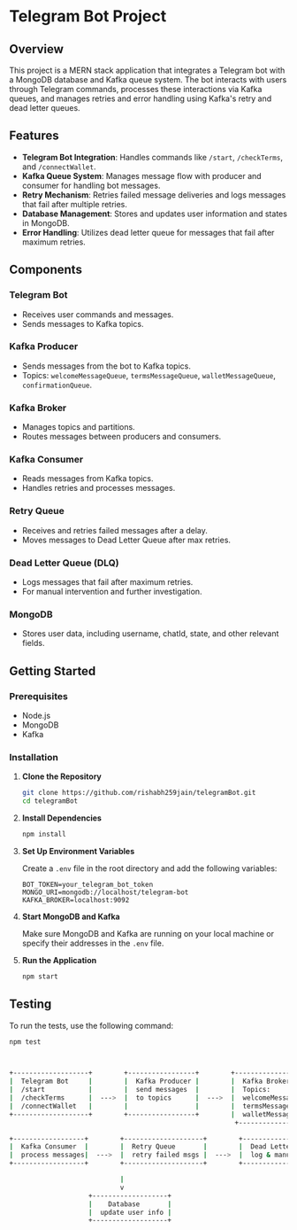 # Telegram Bot Project

## Overview

This project is a MERN stack application that integrates a Telegram bot with a MongoDB database and Kafka queue system. The bot interacts with users through Telegram commands, processes these interactions via Kafka queues, and manages retries and error handling using Kafka's retry and dead letter queues.

## Features

- **Telegram Bot Integration**: Handles commands like `/start`, `/checkTerms`, and `/connectWallet`.
- **Kafka Queue System**: Manages message flow with producer and consumer for handling bot messages.
- **Retry Mechanism**: Retries failed message deliveries and logs messages that fail after multiple retries.
- **Database Management**: Stores and updates user information and states in MongoDB.
- **Error Handling**: Utilizes dead letter queue for messages that fail after maximum retries.

## Components

### Telegram Bot

- Receives user commands and messages.
- Sends messages to Kafka topics.

### Kafka Producer

- Sends messages from the bot to Kafka topics.
- Topics: `welcomeMessageQueue`, `termsMessageQueue`, `walletMessageQueue`, `confirmationQueue`.

### Kafka Broker

- Manages topics and partitions.
- Routes messages between producers and consumers.

### Kafka Consumer

- Reads messages from Kafka topics.
- Handles retries and processes messages.

### Retry Queue

- Receives and retries failed messages after a delay.
- Moves messages to Dead Letter Queue after max retries.

### Dead Letter Queue (DLQ)

- Logs messages that fail after maximum retries.
- For manual intervention and further investigation.

### MongoDB

- Stores user data, including username, chatId, state, and other relevant fields.

## Getting Started

### Prerequisites

- Node.js
- MongoDB
- Kafka

### Installation

1. **Clone the Repository**

    ```bash
    git clone https://github.com/rishabh259jain/telegramBot.git
    cd telegramBot
    ```

2. **Install Dependencies**

    ```bash
    npm install
    ```

3. **Set Up Environment Variables**

    Create a `.env` file in the root directory and add the following variables:

    ```plaintext
    BOT_TOKEN=your_telegram_bot_token
    MONGO_URI=mongodb://localhost/telegram-bot
    KAFKA_BROKER=localhost:9092
    ```

4. **Start MongoDB and Kafka**

    Make sure MongoDB and Kafka are running on your local machine or specify their addresses in the `.env` file.

5. **Run the Application**

    ```bash
    npm start
    ```

## Testing

To run the tests, use the following command:

```bash
npm test



+-------------------+        +-----------------+        +-----------------+
|  Telegram Bot     |        |  Kafka Producer |        |  Kafka Broker   |
|  /start           |        |  send messages  |        |  Topics:        |
|  /checkTerms      |  --->  |  to topics      |  --->  |  welcomeMessage | 
|  /connectWallet   |        |                 |        |  termsMessage   |
+-------------------+        +-----------------+        |  walletMessage  |
                                                         +-----------------+

+------------------+        +--------------------+        +--------------------+
|  Kafka Consumer  |        |  Retry Queue       |        |  Dead Letter Queue |
|  process messages|  --->  |  retry failed msgs |  --->  |  log & manual fix  |
+------------------+        +--------------------+        +--------------------+

                            |
                            v
                    +-------------------+
                    |    Database       |
                    |  update user info |
                    +-------------------+
